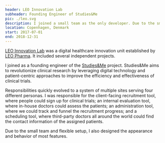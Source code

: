 ```yaml
---
header: LEO Innovation Lab
subheader: Founding Engineer of Studies&Me
pic: ./leo.svg
description: I joined a small team as the only developer. Due to the small team and flexible setup, I also designed the appearance and behavior of many features. My responsibilities quickly evolved from a simple website to a system of multiple sites serving four different personas and a Node.js middle layer that took care of the business logic and the database.
location: Copenhagen, Denmark
start: 2017-07-01
end: 2018-12-31
---
```


[LEO Innovation Lab](https://www.linkedin.com/company/leo-innovation-lab/) was a digital healthcare innovation unit established by [LEO Pharma](https://www.leo-pharma.com/). It included several independent projects.

I joined as a founding engineer of the [Studies&Me](https://studiesandme.com/) project. Studies&Me aims to revolutionize clinical research by leveraging digital technology and patient-centric approaches to improve the efficiency and effectiveness of clinical trials.

Responsibilities quickly evolved to a system of multiple sites serving four different personas. I was responsible for the client-facing recruitment tool, where people could sign up for clinical trials; an internal evaluation tool, where in-house doctors could assess the patients; an administration tool, where we could track and funnel the recruitment progress; and a scheduling tool, where third-party doctors all around the world could find the contact information of the assigned patients.

Due to the small team and flexible setup, I also designed the appearance and behavior of most features.
